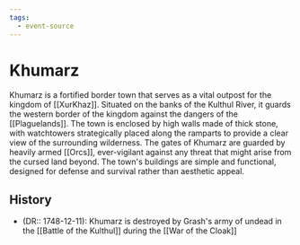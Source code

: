 ```yaml
---
tags:
  - event-source
---
```

# Khumarz

Khumarz is a fortified border town that serves as a vital outpost for the kingdom of [[XurKhaz]]. Situated on the banks of the Kulthul River, it guards the western border of the kingdom against the dangers of the [[Plaguelands]]. The town is enclosed by high walls made of thick stone, with watchtowers strategically placed along the ramparts to provide a clear view of the surrounding wilderness. The gates of Khumarz are guarded by heavily armed [[Orcs]], ever-vigilant against any threat that might arise from the cursed land beyond. The town's buildings are simple and functional, designed for defense and survival rather than aesthetic appeal. 

## History
- (DR:: 1748-12-11): Khumarz is destroyed by Grash's army of undead in the [[Battle of the Kulthul]] during the [[War of the Cloak]]